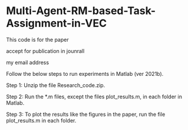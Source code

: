 # Multi-Agent-RM-based-Task-Assignment-in-VEC

This code is for the paper

accept for publication in jounrall

my email address




Follow the below steps to run experiments in Matlab (ver 2021b).

Step 1: Unzip the file Research_code.zip.

Step 2: Run the *.m files, except the files plot_results.m, in each folder in Matlab.

Step 3: To plot the results like the figures in the paper, run the file plot_results.m in each folder.
